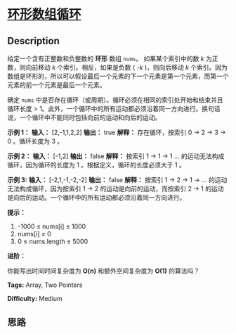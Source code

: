 # [环形数组循环][title]

## Description

给定一个含有正整数和负整数的 **环形** 数组 `nums`。 如果某个索引中的数 _k_  为正数，则向前移动 _k_  个索引。相反，如果是负数 (
_-k_ )，则向后移动 _k_  个索引。因为数组是环形的，所以可以假设最后一个元素的下一个元素是第一个元素，而第一个元素的前一个元素是最后一个元素。

确定 `nums` 中是否存在循环（或周期）。循环必须在相同的索引处开始和结束并且循环长度 >
1。此外，一个循环中的所有运动都必须沿着同一方向进行。换句话说，一个循环中不能同时包括向前的运动和向后的运动。  


**示例 1：**
            **输入：** [2,-1,1,2,2]    **输出：** true    **解释：** 存在循环，按索引 0 -> 2 -> 3 -> 0 。循环长度为 3 。    

**示例 2：**
            **输入：** [-1,2]    **输出：** false    **解释：** 按索引 1 -> 1 -> 1 ... 的运动无法构成循环，因为循环的长度为 1 。根据定义，循环的长度必须大于 1 。    

**示例 3:**
            **输入：** [-2,1,-1,-2,-2]    **输出：** false    **解释：** 按索引 1 -> 2 -> 1 -> ... 的运动无法构成循环，因为按索引 1 -> 2 的运动是向前的运动，而按索引 2 -> 1 的运动是向后的运动。一个循环中的所有运动都必须沿着同一方向进行。



**提示：**

  1. -1000 ≤ nums[i] ≤ 1000
  2. nums[i] ≠ 0
  3. 0 ≤ nums.length ≤ 5000



**进阶：**

你能写出时间时间复杂度为 **O(n)**  和额外空间复杂度为 **O(1)** 的算法吗？


**Tags:** Array, Two Pointers

**Difficulty:** Medium

## 思路

[title]: https://leetcode-cn.com/problems/circular-array-loop
